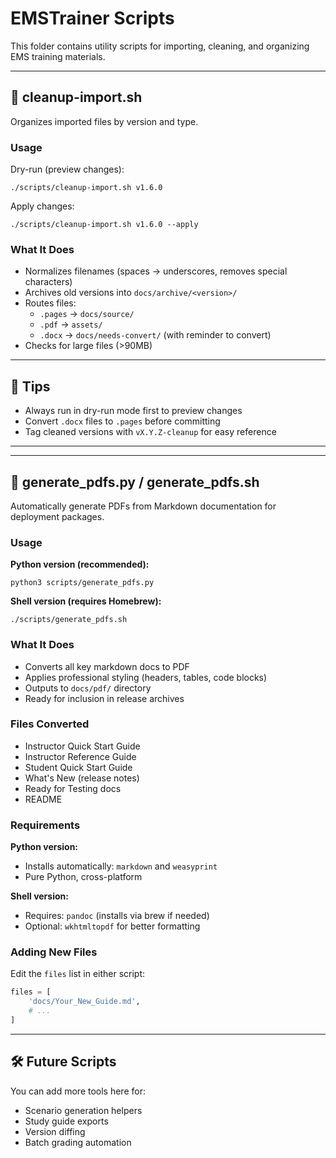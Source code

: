# EMSTrainer Scripts

This folder contains utility scripts for importing, cleaning, and organizing EMS training materials.

---

## 🧹 cleanup-import.sh

Organizes imported files by version and type.

### Usage

Dry-run (preview changes):

    ./scripts/cleanup-import.sh v1.6.0

Apply changes:

    ./scripts/cleanup-import.sh v1.6.0 --apply

### What It Does

- Normalizes filenames (spaces → underscores, removes special characters)
- Archives old versions into `docs/archive/<version>/`
- Routes files:
  - `.pages` → `docs/source/`
  - `.pdf` → `assets/`
  - `.docx` → `docs/needs-convert/` (with reminder to convert)
- Checks for large files (>90MB)

---

## 🧪 Tips

- Always run in dry-run mode first to preview changes
- Convert `.docx` files to `.pages` before committing
- Tag cleaned versions with `vX.Y.Z-cleanup` for easy reference

---

---

## 📄 generate_pdfs.py / generate_pdfs.sh

Automatically generate PDFs from Markdown documentation for deployment packages.

### Usage

**Python version (recommended):**

    python3 scripts/generate_pdfs.py

**Shell version (requires Homebrew):**

    ./scripts/generate_pdfs.sh

### What It Does

- Converts all key markdown docs to PDF
- Applies professional styling (headers, tables, code blocks)
- Outputs to `docs/pdf/` directory
- Ready for inclusion in release archives

### Files Converted

- Instructor Quick Start Guide
- Instructor Reference Guide
- Student Quick Start Guide
- What's New (release notes)
- Ready for Testing docs
- README

### Requirements

**Python version:**
- Installs automatically: `markdown` and `weasyprint`
- Pure Python, cross-platform

**Shell version:**
- Requires: `pandoc` (installs via brew if needed)
- Optional: `wkhtmltopdf` for better formatting

### Adding New Files

Edit the `files` list in either script:

```python
files = [
    'docs/Your_New_Guide.md',
    # ...
]
```

---

## 🛠 Future Scripts

You can add more tools here for:
- Scenario generation helpers
- Study guide exports
- Version diffing
- Batch grading automation
